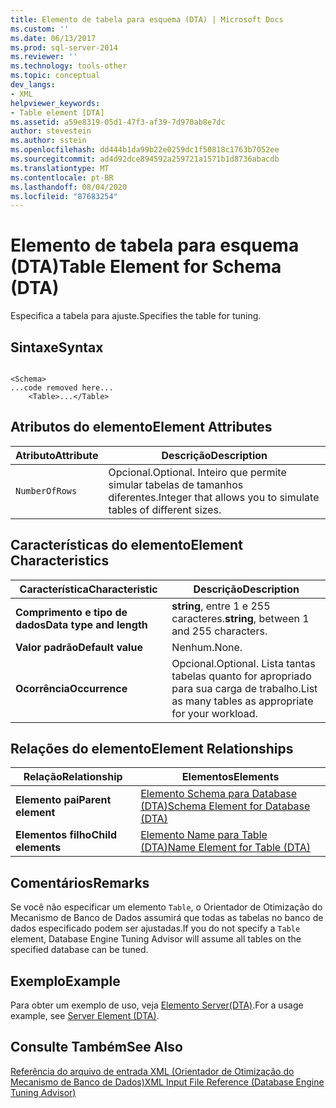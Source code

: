 ```yaml
---
title: Elemento de tabela para esquema (DTA) | Microsoft Docs
ms.custom: ''
ms.date: 06/13/2017
ms.prod: sql-server-2014
ms.reviewer: ''
ms.technology: tools-other
ms.topic: conceptual
dev_langs:
- XML
helpviewer_keywords:
- Table element [DTA]
ms.assetid: a59e8319-05d1-47f3-af39-7d970ab8e7dc
author: stevestein
ms.author: sstein
ms.openlocfilehash: dd444b1da99b22e0259dc1f50818c1763b7052ee
ms.sourcegitcommit: ad4d92dce894592a259721a1571b1d8736abacdb
ms.translationtype: MT
ms.contentlocale: pt-BR
ms.lasthandoff: 08/04/2020
ms.locfileid: "87683254"
---
```

# <a name="table-element-for-schema-dta"></a><span data-ttu-id="ff25b-102">Elemento de tabela para esquema (DTA)</span><span class="sxs-lookup"><span data-stu-id="ff25b-102">Table Element for Schema (DTA)</span></span>
  <span data-ttu-id="ff25b-103">Especifica a tabela para ajuste.</span><span class="sxs-lookup"><span data-stu-id="ff25b-103">Specifies the table for tuning.</span></span>  
  
## <a name="syntax"></a><span data-ttu-id="ff25b-104">Sintaxe</span><span class="sxs-lookup"><span data-stu-id="ff25b-104">Syntax</span></span>  
  
```  
  
<Schema>  
...code removed here...  
    <Table>...</Table>  
```  
  
## <a name="element-attributes"></a><span data-ttu-id="ff25b-105">Atributos do elemento</span><span class="sxs-lookup"><span data-stu-id="ff25b-105">Element Attributes</span></span>  
  
|<span data-ttu-id="ff25b-106">Atributo</span><span class="sxs-lookup"><span data-stu-id="ff25b-106">Attribute</span></span>|<span data-ttu-id="ff25b-107">Descrição</span><span class="sxs-lookup"><span data-stu-id="ff25b-107">Description</span></span>|  
|---------------|-----------------|  
|`NumberOfRows`|<span data-ttu-id="ff25b-108">Opcional.</span><span class="sxs-lookup"><span data-stu-id="ff25b-108">Optional.</span></span> <span data-ttu-id="ff25b-109">Inteiro que permite simular tabelas de tamanhos diferentes.</span><span class="sxs-lookup"><span data-stu-id="ff25b-109">Integer that allows you to simulate tables of different sizes.</span></span>|  
  
## <a name="element-characteristics"></a><span data-ttu-id="ff25b-110">Características do elemento</span><span class="sxs-lookup"><span data-stu-id="ff25b-110">Element Characteristics</span></span>  
  
|<span data-ttu-id="ff25b-111">Característica</span><span class="sxs-lookup"><span data-stu-id="ff25b-111">Characteristic</span></span>|<span data-ttu-id="ff25b-112">Descrição</span><span class="sxs-lookup"><span data-stu-id="ff25b-112">Description</span></span>|  
|--------------------|-----------------|  
|<span data-ttu-id="ff25b-113">**Comprimento e tipo de dados**</span><span class="sxs-lookup"><span data-stu-id="ff25b-113">**Data type and length**</span></span>|<span data-ttu-id="ff25b-114">**string**, entre 1 e 255 caracteres.</span><span class="sxs-lookup"><span data-stu-id="ff25b-114">**string**, between 1 and 255 characters.</span></span>|  
|<span data-ttu-id="ff25b-115">**Valor padrão**</span><span class="sxs-lookup"><span data-stu-id="ff25b-115">**Default value**</span></span>|<span data-ttu-id="ff25b-116">Nenhum.</span><span class="sxs-lookup"><span data-stu-id="ff25b-116">None.</span></span>|  
|<span data-ttu-id="ff25b-117">**Ocorrência**</span><span class="sxs-lookup"><span data-stu-id="ff25b-117">**Occurrence**</span></span>|<span data-ttu-id="ff25b-118">Opcional.</span><span class="sxs-lookup"><span data-stu-id="ff25b-118">Optional.</span></span> <span data-ttu-id="ff25b-119">Lista tantas tabelas quanto for apropriado para sua carga de trabalho.</span><span class="sxs-lookup"><span data-stu-id="ff25b-119">List as many tables as appropriate for your workload.</span></span>|  
  
## <a name="element-relationships"></a><span data-ttu-id="ff25b-120">Relações do elemento</span><span class="sxs-lookup"><span data-stu-id="ff25b-120">Element Relationships</span></span>  
  
|<span data-ttu-id="ff25b-121">Relação</span><span class="sxs-lookup"><span data-stu-id="ff25b-121">Relationship</span></span>|<span data-ttu-id="ff25b-122">Elementos</span><span class="sxs-lookup"><span data-stu-id="ff25b-122">Elements</span></span>|  
|------------------|--------------|  
|<span data-ttu-id="ff25b-123">**Elemento pai**</span><span class="sxs-lookup"><span data-stu-id="ff25b-123">**Parent element**</span></span>|[<span data-ttu-id="ff25b-124">Elemento Schema para Database &#40;DTA&#41;</span><span class="sxs-lookup"><span data-stu-id="ff25b-124">Schema Element for Database &#40;DTA&#41;</span></span>](schema-element-for-database-dta.md)|  
|<span data-ttu-id="ff25b-125">**Elementos filho**</span><span class="sxs-lookup"><span data-stu-id="ff25b-125">**Child elements**</span></span>|[<span data-ttu-id="ff25b-126">Elemento Name para Table &#40;DTA&#41;</span><span class="sxs-lookup"><span data-stu-id="ff25b-126">Name Element for Table &#40;DTA&#41;</span></span>](name-element-for-table-dta.md)|  
  
## <a name="remarks"></a><span data-ttu-id="ff25b-127">Comentários</span><span class="sxs-lookup"><span data-stu-id="ff25b-127">Remarks</span></span>  
 <span data-ttu-id="ff25b-128">Se você não especificar um elemento `Table`, o Orientador de Otimização do Mecanismo de Banco de Dados assumirá que todas as tabelas no banco de dados especificado podem ser ajustadas.</span><span class="sxs-lookup"><span data-stu-id="ff25b-128">If you do not specify a `Table` element, Database Engine Tuning Advisor will assume all tables on the specified database can be tuned.</span></span>  
  
## <a name="example"></a><span data-ttu-id="ff25b-129">Exemplo</span><span class="sxs-lookup"><span data-stu-id="ff25b-129">Example</span></span>  
 <span data-ttu-id="ff25b-130">Para obter um exemplo de uso, veja [Elemento Server&#40;DTA&#41;](server-element-dta.md).</span><span class="sxs-lookup"><span data-stu-id="ff25b-130">For a usage example, see [Server Element &#40;DTA&#41;](server-element-dta.md).</span></span>  
  
## <a name="see-also"></a><span data-ttu-id="ff25b-131">Consulte Também</span><span class="sxs-lookup"><span data-stu-id="ff25b-131">See Also</span></span>  
 [<span data-ttu-id="ff25b-132">Referência do arquivo de entrada XML &#40;Orientador de Otimização do Mecanismo de Banco de Dados&#41;</span><span class="sxs-lookup"><span data-stu-id="ff25b-132">XML Input File Reference &#40;Database Engine Tuning Advisor&#41;</span></span>](xml-input-file-reference-database-engine-tuning-advisor.md)  
  
  

